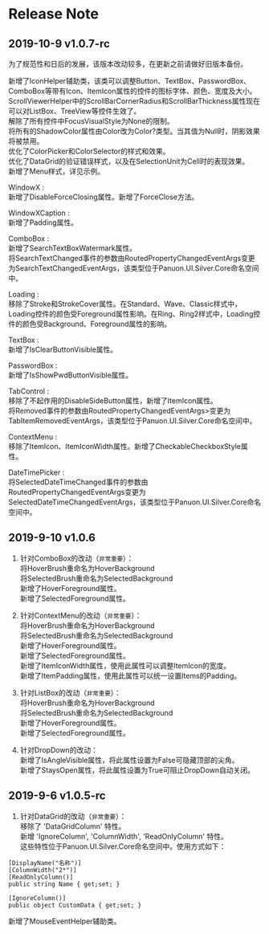 # Release Note  

## 2019-10-9 v1.0.7-rc
为了规范性和日后的发展，该版本改动较多，在更新之前请做好旧版本备份。  

新增了IconHelper辅助类，该类可以调整Button、TextBox、PasswordBox、ComboBox等带有Icon、ItemIcon属性的控件的图标字体、颜色、宽度及大小。  
ScrollViewerHelper中的ScrollBarCornerRadius和ScrollBarThickness属性现在可以对ListBox、TreeView等控件生效了。  
解除了所有控件中FocusVisualStyle为None的限制。   
将所有的ShadowColor属性由Color改为Color?类型。当其值为Null时，阴影效果将被禁用。  
优化了ColorPicker和ColorSelector的样式和效果。   
优化了DataGrid的验证错误样式，以及在SelectionUnit为Cell时的表现效果。  
新增了Menu样式，详见示例。  

WindowX :  
新增了DisableForceClosing属性。新增了ForceClose方法。  

WindowXCaption :  
新增了Padding属性。  

ComboBox :  
新增了SearchTextBoxWatermark属性。  
将SearchTextChanged事件的参数由RoutedPropertyChangedEventArgs<string>变更为SearchTextChangedEventArgs，该类型位于Panuon.UI.Silver.Core命名空间中。   

Loading :  
移除了Stroke和StrokeCover属性。在Standard、Wave、Classic样式中，Loading控件的颜色受Foreground属性影响。在Ring、Ring2样式中，Loading控件的颜色受Background、Foreground属性的影响。  

TextBox :  
新增了IsClearButtonVisible属性。  

PasswordBox :  
新增了IsShowPwdButtonVisible属性。  

TabControl :  
移除了不起作用的DisableSideButton属性，新增了ItemIcon属性。  
将Removed事件的参数由RoutedPropertyChangedEventArgs<TabItem>>变更为TabItemRemovedEventArgs，该类型位于Panuon.UI.Silver.Core命名空间中。   

ContextMenu :  
移除了ItemIcon、ItemIconWidth属性。新增了CheckableCheckboxStyle属性。  

DateTimePicker :  
将SelectedDateTimeChanged事件的参数由RoutedPropertyChangedEventArgs<DateTime>变更为SelectedDateTimeChangedEventArgs，该类型位于Panuon.UI.Silver.Core命名空间中。  


## 2019-9-10 v1.0.6  

1. 针对ComboBox的改动（`非常重要`）：  
将HoverBrush重命名为HoverBackground   
将SelectedBrush重命名为SelectedBackground  
新增了HoverForeground属性。  
新增了SelectedForeground属性。  

2. 针对ContextMenu的改动（`非常重要`）：  
将HoverBrush重命名为HoverBackground   
将SelectedBrush重命名为SelectedBackground  
新增了HoverForeground属性。    
新增了SelectedForeground属性。   
新增了ItemIconWidth属性，使用此属性可以调整ItemIcon的宽度。  
新增了ItemPadding属性，使用此属性可以统一设置Items的Padding。  

3. 针对ListBox的改动（`非常重要`）：  
将HoverBrush重命名为HoverBackground   
将SelectedBrush重命名为SelectedBackground  
新增了HoverForeground属性。  
新增了SelectedForeground属性。

4. 针对DropDown的改动：  
新增了IsAngleVisible属性，将此属性设置为False可隐藏顶部的尖角。   
新增了StaysOpen属性，将此属性设置为True可阻止DropDown自动关闭。   


## 2019-9-6 v1.0.5-rc  
1. 针对DataGrid的改动（`非常重要`）：  
移除了 'DataGridColumn' 特性。  
新增 'IgnoreColumn', 'ColumnWidth', 'ReadOnlyColumn' 特性。  
这些特性位于Panuon.UI.Silver.Core命名空间中。使用方式如下：  
```
[DisplayName("名称")]
[ColumnWidth("2*")]
[ReadOnlyColumn()]
public string Name { get;set; }

[IgnoreColumn()]
public object CustomData { get;set; }
```  
新增了MouseEventHelper辅助类。  

